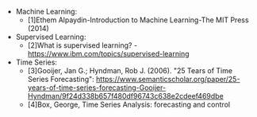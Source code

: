 - Machine Learning:
  - [1]Ethem Alpaydin-Introduction to Machine Learning-The MIT Press (2014)
- Supervised Learning:
  - [2]What is supervised learning? - https://www.ibm.com/topics/supervised-learning
- Time Series:
  - [3]Gooijer, Jan G.; Hyndman, Rob J. (2006). "25 Tears of Time Series Forecasting": https://www.semanticscholar.org/paper/25-years-of-time-series-forecasting-Gooijer-Hyndman/9f24d338b657f480df96743c638e2cdeef469dbe
  - [4]Box, George, Time Series Analysis: forecasting and control